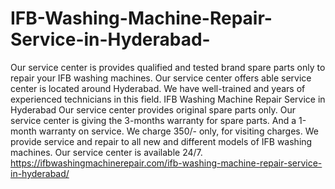 # IFB-Washing-Machine-Repair-Service-in-Hyderabad-
Our service center is provides qualified and tested brand spare parts only to repair your IFB washing machines. Our   service center offers able   service center is located around Hyderabad.  We have well-trained and years of experienced technicians in this field. IFB Washing Machine Repair Service in Hyderabad   Our service center provides original spare parts only. Our service center is giving the 3-months warranty for spare parts.  And a 1-month warranty on service. We charge 350/- only, for visiting charges. We provide service and repair to all new and different models of IFB washing machines. Our service center is available 24/7. https://ifbwashingmachinerepair.com/ifb-washing-machine-repair-service-in-hyderabad/
